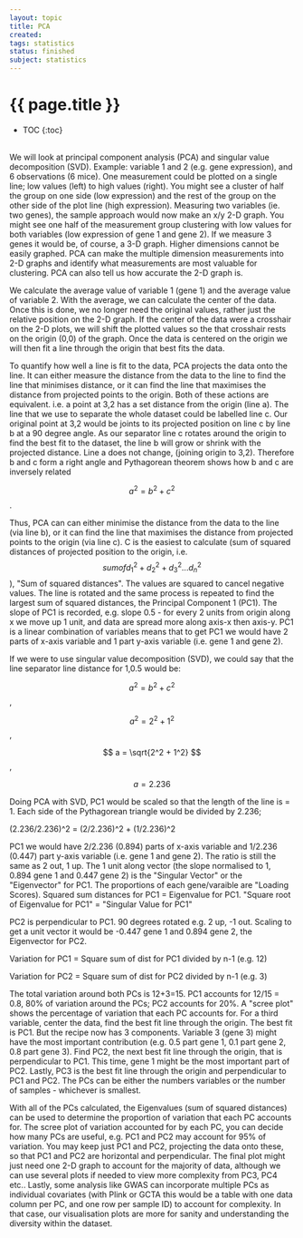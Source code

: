 ```yaml
---
layout: topic
title: PCA
created: 
tags: statistics
status: finished
subject: statistics
---
```

{{ page.title }}
================
* TOC
{:toc}

<br/>
We will look at principal component analysis (PCA) and singular value decomposition (SVD).
Example: variable 1 and 2 (e.g. gene expression), and 6 observations (6 mice).
One measurement could be plotted on a single line; low values (left) to high values (right).
You might see a cluster of half the group on one side (low expression) and the rest of the group on the other side of the plot line (high expression).
Measuring two variables (ie. two genes), the sample approach would now make an x/y 2-D graph. You might see one half of the measurement group clustering with low values for both variables (low expression of gene 1 and gene 2).
If we measure 3 genes it would be, of course, a 3-D graph. Higher dimensions cannot be easily graphed.
PCA can make the multiple dimension measurements into 2-D graphs and identify what measurements are most valuable for clustering. PCA can also tell us how accurate the 2-D graph is.
 
We calculate the average value of variable 1 (gene 1) and the average value of variable 2. With the average, we can calculate the center of the data. Once this is done, we no longer need the original values, rather just the relative position on the 2-D graph.
If the center of the data were a crosshair on the 2-D plots, we will shift the plotted values so the that crosshair rests on the origin (0,0) of the graph. Once the data is centered on the origin we will then fit a line through the origin that best fits the data.

To quantify how well a line is fit to the data, PCA projects the data onto the line.
It can either measure the distance from the data to the line to find the line that minimises distance, or it can find the line that maximises the distance from projected points to the origin.
Both of these actions are equivalent. i.e. a point at 3,2 has a set distance from the origin (line a).
The line that we use to separate the whole dataset could be labelled line c.
Our original point at 3,2 would be joints to its projected position on line c by line b at a 90 degree angle.
As our separator line c rotates around the origin to find the best fit to the dataset, the line b will grow or shrink with the projected distance.
Line a does not change, (joining origin to 3,2).
Therefore b and c form a right angle and Pythagorean theorem shows how b and c are inversely related

$$ a^2 = b^2 + c^2 $$.

Thus, PCA can can either minimise the distance from the data to the line (via line b), or it can find the line that maximises the distance from projected points to the origin (via line c). C is the easiest to calculate (sum of squared distances of projected position to the origin, i.e. $$ sum of d_{1}^2 + d_{2}^2 + d_{3}^2 ... d_{n}^2 $$), "Sum of squared distances". The values are squared to cancel negative values.
The line is rotated and the same process is repeated to find the largest sum of squared distances, the Principal Component 1 (PC1).
The slope of PC1 is recorded, e.g. slope 0.5 - for every 2 units from origin along x we move up 1 unit, and data are spread more along axis-x then axis-y. PC1 is a linear combination of variables means that to get PC1 we would have 2 parts of x-axis variable and 1 part y-axis variable (i.e. gene 1 and gene 2).

If we were to use singular value decomposition (SVD), we could say that the line separator line distance for 1,0.5 would be:

$$ a^2 = b^2 + c^2 $$,

$$ a^2 = 2^2 + 1^2 $$,

$$ a = \sqrt{2^2 + 1^2} $$,

$$ a = 2.236 $$

Doing PCA with SVD, PC1 would be scaled so that the length of the line is = 1.
Each side of the Pythagorean triangle would be divided by 2.236;

(2.236/2.236)^2 =  (2/2.236)^2 + (1/2.236)^2

PC1 we would have 2/2.236 (0.894) parts of x-axis variable and 1/2.236 (0.447) part y-axis variable (i.e. gene 1 and gene 2).
The ratio is still the same
as 2 out, 1 up.
The 1 unit along vector (the slope normalised to 1, 0.894 gene 1 and 0.447 gene 2) is the "Singular Vector" or the "Eigenvector" for PC1.
The proportions of each gene/varaible are "Loading Scores).
Squared sum distances for PC1 = Eigenvalue for PC1.
"Square root of Eigenvalue for PC1" = "Singular Value for PC1"

PC2 is perpendicular to PC1. 90 degrees rotated e.g. 2 up, -1 out. Scaling to get a unit vector it would be
-0.447 gene 1 and 0.894 gene 2, the Eigenvector for PC2.


Variation for PC1 = Square sum of dist for PC1 divided by n-1 (e.g. 12)

Variation for PC2 = Square sum of dist for PC2 divided by n-1 (e.g. 3)

The total variation around both PCs is 12+3=15. PC1 accounts for 12/15 = 0.8, 80% of variation around the PCs; PC2 accounts for 20%.
A "scree plot" shows the percentage of variation that each PC accounts for.
For a third variable, center the data, find the best fit line through the origin. The best fit is PC1. But the recipe now has 3 components. Variable 3 (gene 3) might have the most important contribution (e.g. 0.5 part gene 1, 0.1 part gene 2, 0.8 part gene 3). Find PC2, the next best fit line through the origin, that is perpendicular to PC1. This time, gene 1 might be the most important part of PC2. Lastly, PC3 is the best fit line through the origin and perpendicular to PC1 and PC2.
The PCs can be either the numbers variables or the number of samples - whichever is smallest.

With all of the PCs calculated, the Eigenvalues (sum of squared distances) can be used to determine the proportion of variation that each PC accounts for. The scree plot of variation accounted for by each PC, you can decide how many PCs are useful, e.g. PC1 and PC2 may account for 95% of variation.
You may keep just PC1 and PC2, projecting the data onto these, so that PC1 and PC2 are horizontal and perpendicular. The final plot might just need one 2-D graph to account for the majority of data, although we can use several plots if needed to view more complexity from PC3, PC4 etc..
Lastly, some analysis like GWAS can incorporate multiple PCs as individual covariates (with Plink or GCTA this would be a table with one data column per PC, and one row per sample ID) to account for complexity.
In that case, our visualisation plots are more for sanity and understanding the diversity within the dataset.
